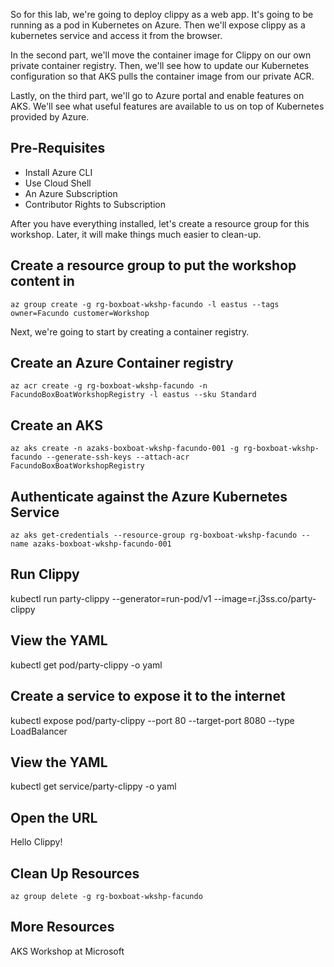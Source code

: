 So for this lab, we're going to deploy clippy as a web app. It's going to be running as a pod in Kubernetes on Azure. Then we'll expose clippy as a kubernetes service and access it from the browser. 

In the second part, we'll move the container image for Clippy on our own private container registry. Then, we'll see how to update our Kubernetes configuration so that AKS pulls the container image from our private ACR.

Lastly, on the third part, we'll go to Azure portal and enable features on AKS. We'll see what useful features are available to us on top of Kubernetes provided by Azure.

## Pre-Requisites
- Install Azure CLI
- Use Cloud Shell
- An Azure Subscription
- Contributor Rights to Subscription

After you have everything installed, let's create a resource group for this workshop. Later, it will make things much easier to clean-up.

## Create a resource group to put the workshop content in

```
az group create -g rg-boxboat-wkshp-facundo -l eastus --tags owner=Facundo customer=Workshop
```

Next, we're going to start by creating a container registry.

## Create an Azure Container registry

```
az acr create -g rg-boxboat-wkshp-facundo -n FacundoBoxBoatWorkshopRegistry -l eastus --sku Standard
```

## Create an AKS 

```
az aks create -n azaks-boxboat-wkshp-facundo-001 -g rg-boxboat-wkshp-facundo --generate-ssh-keys --attach-acr FacundoBoxBoatWorkshopRegistry
```

## Authenticate against the Azure Kubernetes Service
```
az aks get-credentials --resource-group rg-boxboat-wkshp-facundo --name azaks-boxboat-wkshp-facundo-001
```

## Run Clippy

kubectl run party-clippy --generator=run-pod/v1 --image=r.j3ss.co/party-clippy

## View the YAML

kubectl get pod/party-clippy -o yaml

## Create a service to expose it to the internet

kubectl expose pod/party-clippy --port 80 --target-port 8080 --type LoadBalancer

## View the YAML

kubectl get service/party-clippy -o yaml

## Open the URL

Hello Clippy!


## Clean Up Resources

```
az group delete -g rg-boxboat-wkshp-facundo
```

## More Resources

AKS Workshop at Microsoft